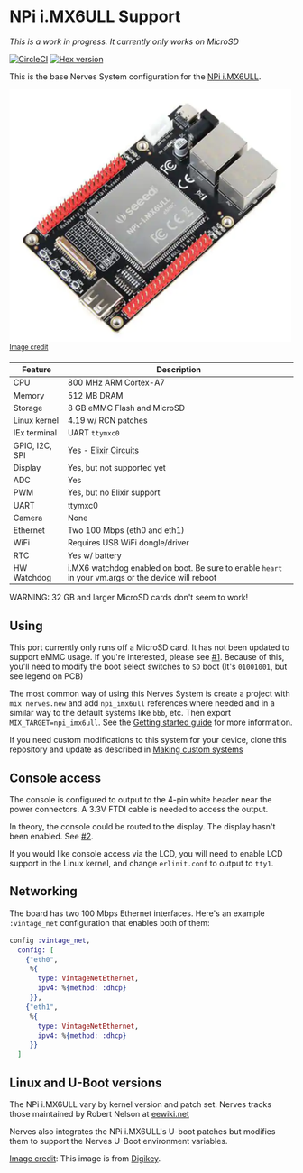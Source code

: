 # NPi i.MX6ULL Support

*This is a work in progress. It currently only works on MicroSD*

[![CircleCI](https://circleci.com/gh/nerves-project/nerves_system_npi_imx6ull.svg?style=svg)](https://circleci.com/gh/nerves-project/nerves_system_npi_imx6ull)
[![Hex version](https://img.shields.io/hexpm/v/nerves_system_npi_imx6ull.svg "Hex version")](https://hex.pm/packages/nerves_system_npi_imx6ull)

This is the base Nerves System configuration for the [NPi
i.MX6ULL](https://www.digikey.com/product-detail/en/seeed-technology-co-ltd/102991306/1597-102991306-ND/10492211).

![NPi i.MX6ULL](assets/images/npi_imx6ull.png)
<br><sup>[Image credit](#digikey)</sup>

| Feature              | Description                     |
| -------------------- | ------------------------------- |
| CPU                  | 800 MHz ARM Cortex-A7           |
| Memory               | 512 MB DRAM                     |
| Storage              | 8 GB eMMC Flash and MicroSD     |
| Linux kernel         | 4.19 w/ RCN patches             |
| IEx terminal         | UART `ttymxc0`                  |
| GPIO, I2C, SPI       | Yes - [Elixir Circuits](https://github.com/elixir-circuits) |
| Display              | Yes, but not supported yet      |
| ADC                  | Yes                             |
| PWM                  | Yes, but no Elixir support      |
| UART                 | ttymxc0                         |
| Camera               | None                            |
| Ethernet             | Two 100 Mbps (eth0 and eth1)    |
| WiFi                 | Requires USB WiFi dongle/driver |
| RTC                  | Yes w/ battery                  |
| HW Watchdog          | i.MX6 watchdog enabled on boot. Be sure to enable `heart` in your vm.args or the device will reboot |

WARNING: 32 GB and larger MicroSD cards don't seem to work!

## Using

This port currently only runs off a MicroSD card. It has not been updated to
support eMMC usage. If you're interested, please see
[#1](https://github.com/fhunleth/nerves_system_npi_imx6ull/issues/1). Because of
this, you'll need to modify the boot select switches to `SD` boot (It's
`01001001`, but see legend on PCB)

The most common way of using this Nerves System is create a project with `mix
nerves.new` and add `npi_imx6ull` references where needed and in a similar way
to the default systems like `bbb`, etc. Then export `MIX_TARGET=npi_imx6ull`.
See the [Getting started
guide](https://hexdocs.pm/nerves/getting-started.html#creating-a-new-nerves-app)
for more information.

If you need custom modifications to this system for your device, clone this
repository and update as described in [Making custom
systems](https://hexdocs.pm/nerves/systems.html#customizing-your-own-nerves-system)

## Console access

The console is configured to output to the 4-pin white header near the power
connectors. A 3.3V FTDI cable is needed to access the output.

In theory, the console could be routed to the display. The display hasn't been
enabled. See
[#2](https://github.com/fhunleth/nerves_system_npi_imx6ull/issues/2).

If you would like console access via the LCD, you will need to enable LCD
support in the Linux kernel, and change `erlinit.conf` to output to `tty1`.

## Networking

The board has two 100 Mbps Ethernet interfaces. Here's an example `:vintage_net`
configuration that enables both of them:

```elixir
config :vintage_net,
  config: [
    {"eth0",
     %{
       type: VintageNetEthernet,
       ipv4: %{method: :dhcp}
     }},
    {"eth1",
     %{
       type: VintageNetEthernet,
       ipv4: %{method: :dhcp}
     }}
  ]
```

## Linux and U-Boot versions

The NPi i.MX6ULL vary by kernel version and patch set. Nerves tracks those
maintained by Robert Nelson at
[eewiki.net](https://www.digikey.com/eewiki/display/linuxonarm/NPi+i.MX6ULL)

Nerves also integrates the NPi i.MX6ULL's U-boot patches but modifies them to
support the Nerves U-Boot environment variables.

[Image credit](#digikey): This image is from [Digikey](http://digikey.com/).

